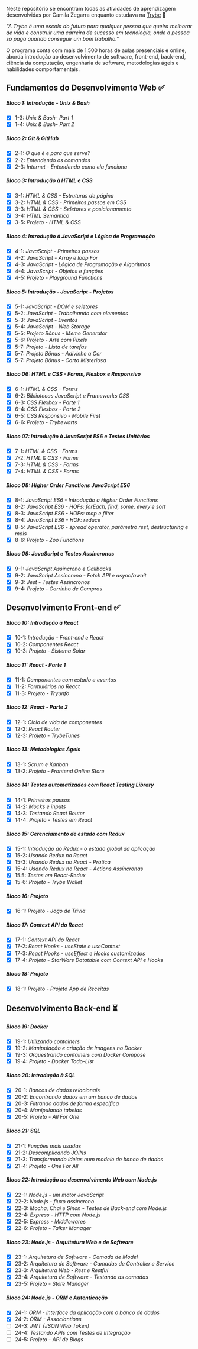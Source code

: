 Neste repositório se encontram todas as atividades de aprendizagem desenvolvidas por Camila Zegarra enquanto estudava na [Trybe](https://www.betrybe.com/) :rocket:

_"A Trybe é uma escola do futuro para qualquer pessoa que queira melhorar de vida e construir uma carreira de sucesso em tecnologia, onde a pessoa só paga quando conseguir um bom trabalho."_

O programa conta com mais de 1.500 horas de aulas presenciais e online, aborda introdução ao desenvolvimento de software, front-end, back-end, ciência da computação, engenharia de software, metodologias ágeis e habilidades comportamentais.

## Fundamentos do Desenvolvimento Web ✅

##### Bloco 1: Introdução - Unix & Bash

- [X] 1-3: _Unix & Bash- Part 1_
- [X] 1-4: _Unix & Bash- Part 2_

##### Bloco 2: Git & GitHub

- [X] 2-1: _O que é e para que serve?_
- [X] 2-2: _Entendendo os comandos_
- [X] 2-3: _Internet - Entendendo como ela funciona_

##### Bloco 3: Introdução à HTML e CSS

- [X] 3-1: _HTML & CSS - Estruturas de página_
- [X] 3-2: _HTML & CSS - Primeiros passos em CSS_
- [X] 3-3: _HTML & CSS - Seletores e posicionamento_
- [X] 3-4: _HTML Semântico_
- [X] 3-5: _Projeto - HTML & CSS_

##### Bloco 4: Introdução à JavaScript e Lógica de Programação

- [X] 4-1: _JavaScript - Primeiros passos_
- [X] 4-2: _JavaScript - Array e loop For_
- [X] 4-3: _JavaScript - Lógica de Programação e Algoritmos_
- [X] 4-4: _JavaScript - Objetos e funções_
- [X] 4-5: _Projeto - Playground Functions_

##### Bloco 5: Introdução - JavaScript - Projetos

- [X] 5-1: _JavaScript - DOM e seletores_
- [X] 5-2: _JavaScript - Trabalhando com elementos_
- [X] 5-3: _JavaScript - Eventos_
- [X] 5-4: _JavaScript - Web Storage_
- [X] 5-5: _Projeto Bônus - Meme Generator_
- [X] 5-6: _Projeto - Arte com Pixels_
- [X] 5-7: _Projeto - Lista de tarefas_
- [X] 5-7: _Projeto Bônus - Adivinhe a Cor_
- [X] 5-7: _Projeto Bônus - Carta Misteriosa_

##### Bloco 06: HTML e CSS - Forms, Flexbox e Responsivo

- [X] 6-1: _HTML & CSS - Forms_
- [X] 6-2: _Bibliotecas JavaScript e Frameworks CSS_
- [X] 6-3: _CSS Flexbox - Parte 1_
- [X] 6-4: _CSS Flexbox - Parte 2_
- [X] 6-5: _CSS Responsivo - Mobile First_
- [X] 6-6: _Projeto - Trybewarts_

##### Bloco 07: Introdução à JavaScript ES6 e Testes Unitários

- [X] 7-1: _HTML & CSS - Forms_
- [X] 7-2: _HTML & CSS - Forms_
- [X] 7-3: _HTML & CSS - Forms_
- [X] 7-4: _HTML & CSS - Forms_

##### Bloco 08: Higher Order Functions JavaScript ES6

- [X] 8-1: _JavaScript ES6 - Introdução a Higher Order Functions_
- [X] 8-2: _JavaScript ES6 - HOFs: forEach, find, some, every e sort_
- [X] 8-3: _JavaScript ES6 - HOFs: map e filter_
- [X] 8-4: _JavaScript ES6 - HOF: reduce_
- [X] 8-5: _JavaScript ES6 - spread operator, parâmetro rest, destructuring e mais_
- [X] 8-6: _Projeto - Zoo Functions_

##### Bloco 09: JavaScript e Testes Assíncronos

- [X] 9-1: _JavaScript Assíncrono e Callbacks_
- [X] 9-2: _JavaScript Assíncrono - Fetch API e async/await_
- [X] 9-3: _Jest - Testes Assíncronos_
- [X] 9-4: _Projeto - Carrinho de Compras_

## Desenvolvimento Front-end ✅

##### Bloco 10: Introdução à React

- [X] 10-1: _Introdução - Front-end e React_
- [X] 10-2: _Componentes React_
- [X] 10-3: _Projeto - Sistema Solar_

##### Bloco 11: React - Parte 1

- [X] 11-1: _Componentes com estado e eventos_
- [X] 11-2: _Formulários no React_
- [X] 11-3: _Projeto - Tryunfo_

##### Bloco 12: React - Parte 2

- [X] 12-1: _Ciclo de vida de componentes_
- [X] 12-2: _React Router_
- [X] 12-3: _Projeto - TrybeTunes_

##### Bloco 13: Metodologias Ágeis

- [X] 13-1: _Scrum e Kanban_
- [X] 13-2: _Projeto - Frontend Online Store_

##### Bloco 14: Testes automatizados com React Testing Library

- [X] 14-1: _Primeiros passos_
- [X] 14-2: _Mocks e inputs_
- [X] 14-3: _Testando React Router_
- [X] 14-4: _Projeto - Testes em React_

##### Bloco 15: Gerenciamento de estado com Redux

- [X] 15-1: _Introdução ao Redux - o estado global da aplicação_
- [X] 15-2: _Usando Redux no React_
- [X] 15-3: _Usando Redux no React - Prática_
- [X] 15-4: _Usando Redux no React - Actions Assíncronas_
- [X] 15.5: _Testes em React-Redux_
- [X] 15-6: _Projeto - Trybe Wallet_

##### Bloco 16: Projeto

- [X] 16-1: _Projeto - Jogo de Trivia_

##### Bloco 17: Context API do React

- [X] 17-1: _Context API do React_
- [X] 17-2: _React Hooks - useState e useContext_
- [X] 17-3: _React Hooks - useEffect e Hooks customizados_
- [X] 17-4: _Projeto - StarWars Datatable com Context API e Hooks_

##### Bloco 18: Projeto

- [X] 18-1: _Projeto - Projeto App de Receitas_

## Desenvolvimento Back-end :hourglass_flowing_sand:

##### Bloco 19: Docker

- [X] 19-1: _Utilizando containers_
- [X] 19-2: _Manipulação e criação de Imagens no Docker_
- [X] 19-3: _Orquestrando containers com Docker Compose_
- [X] 19-4: _Projeto - Docker Todo-List_

##### Bloco 20: Introdução à SQL

- [X] 20-1: _Bancos de dados relacionais_
- [X] 20-2: _Encontrando dados em um banco de dados_
- [X] 20-3: _Filtrando dados de forma específica_
- [X] 20-4: _Manipulando tabelas_
- [X] 20-5: _Projeto - All For One_

##### Bloco 21: SQL

- [X] 21-1: _Funções mais usadas_
- [X] 21-2: _Descomplicando JOINs_
- [X] 21-3: _Transformando ideias num modelo de banco de dados_
- [X] 21-4: _Projeto - One For All_

##### Bloco 22: Introdução ao desenvolvimento Web com Node.js

- [X] 22-1: _Node.js - um motor JavaScript_
- [X] 22-2: _Node.js - fluxo assíncrono_
- [X] 22-3: _Mocha, Chai e Sinon - Testes de Back-end com Node.js_
- [X] 22-4: _Express - HTTP com Node.js_
- [X] 22-5: _Express - Middlewares_
- [X] 22-6: _Projeto - Talker Manager_

##### Bloco 23: Node.js - Arquitetura Web e de Software

- [X] 23-1: _Arquitetura de Software - Camada de Model_
- [X] 23-2: _Arquitetura de Software - Camadas de Controller e Service_
- [X] 23-3: _Arquitetura Web - Rest e Restful_
- [X] 23-4: _Arquitetura de Software - Testando as camadas_
- [X] 23-5: _Projeto - Store Manager_

##### Bloco 24: Node.js - ORM e Autenticação

- [X] 24-1: _ORM - Interface da aplicação com o banco de dados_
- [X] 24-2: _ORM - Associantions_
- [ ] 24-3: _JWT (JSON Web Token)_
- [ ] 24-4: _Testando APIs com Testes de Integração_
- [ ] 24-5: _Projeto - API de Blogs_ 
